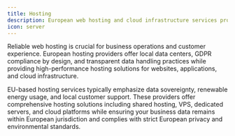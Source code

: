 ```yaml
---
title: Hosting
description: European web hosting and cloud infrastructure services providing reliable, secure, and GDPR-compliant hosting solutions for businesses and freelancers.
icon: server
---
```


Reliable web hosting is crucial for business operations and customer experience. European hosting providers offer local data centers, GDPR compliance by design, and transparent data handling practices while providing high-performance hosting solutions for websites, applications, and cloud infrastructure.

EU-based hosting services typically emphasize data sovereignty, renewable energy usage, and local customer support. These providers offer comprehensive hosting solutions including shared hosting, VPS, dedicated servers, and cloud platforms while ensuring your business data remains within European jurisdiction and complies with strict European privacy and environmental standards.